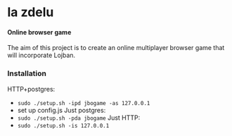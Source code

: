 la zdelu
========

#### Online browser game

The aim of this project is to create an online multiplayer browser game that will incorporate Lojban.

### Installation

HTTP+postgres:
  * `sudo ./setup.sh -ipd jbogame -as 127.0.0.1`
  * set up config.js
Just postgres:
  * `sudo ./setup.sh -pda jbogame`
Just HTTP:
  * `sudo ./setup.sh -is 127.0.0.1`
